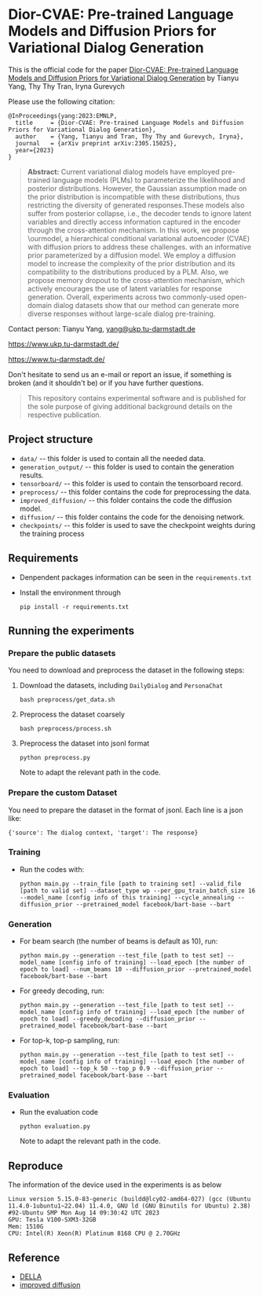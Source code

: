 # Dior-CVAE: Pre-trained Language Models and Diffusion Priors for Variational Dialog Generation

This is the official code for the paper [Dior-CVAE: Pre-trained Language Models and Diffusion Priors for Variational Dialog Generation](https://arxiv.org/abs/2305.15025.pdf) by Tianyu Yang, Thy Thy Tran, Iryna Gurevych

Please use the following citation:

```
@InProceedings{yang:2023:EMNLP,
  title     = {Dior-CVAE: Pre-trained Language Models and Diffusion Priors for Variational Dialog Generation},
  author    = {Yang, Tianyu and Tran, Thy Thy and Gurevych, Iryna},
  journal   = {arXiv preprint arXiv:2305.15025},
  year={2023}
}
```

> **Abstract:** Current variational dialog models have employed pre-trained language models (PLMs) to parameterize the likelihood and posterior distributions. However, the Gaussian assumption made on the prior distribution is incompatible with these distributions, thus restricting the diversity of generated responses.These models also suffer from posterior collapse, i.e., the decoder tends to ignore latent variables and directly access information captured in the encoder through the cross-attention mechanism. In this work, we propose \ourmodel, a hierarchical conditional variational autoencoder (CVAE) with diffusion priors to address these challenges. with an informative prior parameterized by a diffusion model. 
We employ a diffusion model to increase the complexity of the prior distribution and its compatibility to the distributions produced by a PLM. Also, we propose memory dropout to the cross-attention mechanism, which actively encourages the use of latent variables for response generation. Overall, experiments across two commonly-used open-domain dialog datasets show that our method can generate more diverse responses without large-scale dialog pre-training.


Contact person: Tianyu Yang,  yang@ukp.tu-darmstadt.de

https://www.ukp.tu-darmstadt.de/

https://www.tu-darmstadt.de/


Don't hesitate to send us an e-mail or report an issue, if something is broken (and it shouldn't be) or if you have further questions.

> This repository contains experimental software and is published for the sole purpose of giving additional background details on the respective publication. 

## Project structure

* `data/` -- this folder is used to contain all the needed data.
* `generation_output/` -- this folder is used to contain the generation results.
* `tensorboard/` -- this folder is used to contain the tensorboard record.
* `preprocess/` -- this folder contains the code for preprocessing the data.
* `improved_diffusion/` -- this folder contains the code the diffusion model.
* `diffusion/` -- this folder contains the code for the denoising network.
* `checkpoints/` -- this folder is used to save the checkpoint weights during the training process

## Requirements

* Denpendent packages information can be seen in the `requirements.txt`

* Install the environment through
  
  ```
  pip install -r requirements.txt
  ```

## Running the experiments
### Prepare the public datasets
You need to download and preprocess the dataset in the following steps:

1. Download the datasets, including `DailyDialog` and `PersonaChat`

   ```shell
   bash preprocess/get_data.sh
   ```

2. Preprocess the dataset coarsely

   ```shell
   bash preprocess/process.sh
   ```

3. Preprocess the dataset into jsonl format

   ```shell
   python preprocess.py
   ```

   Note to adapt the relevant path in the code.
### Prepare the custom Dataset
You need to  prepare the dataset in the format of jsonl. Each line is a json like:
```
{'source': The dialog context, 'target': The response}
```


### Training
- Run the codes with:

  ```shell
  python main.py --train_file [path to training set] --valid_file [path to valid set] --dataset_type wp --per_gpu_train_batch_size 16 --model_name [config info of this training] --cycle_annealing --diffusion_prior --pretrained_model facebook/bart-base --bart
  ```

### Generation
- For beam search (the number of beams is default as 10), run:

    ```shell
    python main.py --generation --test_file [path to test set] --model_name [config info of training] --load_epoch [the number of epoch to load] --num_beams 10 --diffusion_prior --pretrained_model facebook/bart-base --bart
    ```
- For greedy decoding, run:

    ```shell
    python main.py --generation --test_file [path to test set] --model_name [config info of training] --load_epoch [the number of epoch to load] --greedy_decoding --diffusion_prior --pretrained_model facebook/bart-base --bart
    ```
- For top-k, top-p sampling, run:

    ```shell
    python main.py --generation --test_file [path to test set] --model_name [config info of training] --load_epoch [the number of epoch to load] --top_k 50 --top_p 0.9 --diffusion_prior --pretrained_model facebook/bart-base --bart
    ```
### Evaluation

- Run the evaluation code

  ```shell
  python evaluation.py
  ```

  Note to adapt the relevant path in the code.

## Reproduce

The information of the device used in the experiments is as below

```
Linux version 5.15.0-83-generic (buildd@lcy02-amd64-027) (gcc (Ubuntu 11.4.0-1ubuntu1~22.04) 11.4.0, GNU ld (GNU Binutils for Ubuntu) 2.38) #92-Ubuntu SMP Mon Aug 14 09:30:42 UTC 2023
GPU: Tesla V100-SXM3-32GB
Mem: 1510G
CPU: Intel(R) Xeon(R) Platinum 8168 CPU @ 2.70GHz
```



## Reference

- [DELLA](https://github.com/OpenVLG/DELLA)
- [improved diffusion](https://github.com/openai/improved-diffusion)

